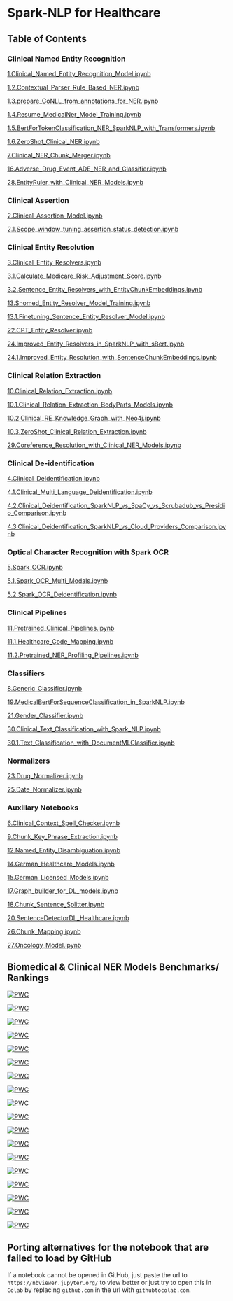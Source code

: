 # Spark-NLP for Healthcare

## Table of Contents

### Clinical Named Entity Recognition

[1.Clinical_Named_Entity_Recognition_Model.ipynb](https://github.com/JohnSnowLabs/spark-nlp-workshop/blob/master/tutorials/Certification_Trainings/Healthcare/1.Clinical_Named_Entity_Recognition_Model.ipynb)

[1.2.Contextual_Parser_Rule_Based_NER.ipynb](https://github.com/JohnSnowLabs/spark-nlp-workshop/blob/master/tutorials/Certification_Trainings/Healthcare/1.2.Contextual_Parser_Rule_Based_NER.ipynb)

[1.3.prepare_CoNLL_from_annotations_for_NER.ipynb](https://github.com/JohnSnowLabs/spark-nlp-workshop/blob/master/tutorials/Certification_Trainings/Healthcare/1.3.prepare_CoNLL_from_annotations_for_NER.ipynb)

[1.4.Resume_MedicalNer_Model_Training.ipynb](https://github.com/JohnSnowLabs/spark-nlp-workshop/blob/master/tutorials/Certification_Trainings/Healthcare/1.4.Resume_MedicalNer_Model_Training.ipynb)

[1.5.BertForTokenClassification_NER_SparkNLP_with_Transformers.ipynb](https://github.com/JohnSnowLabs/spark-nlp-workshop/blob/master/tutorials/Certification_Trainings/Healthcare/1.5.BertForTokenClassification_NER_SparkNLP_with_Transformers.ipynb)

[1.6.ZeroShot_Clinical_NER.ipynb](https://github.com/JohnSnowLabs/spark-nlp-workshop/blob/master/tutorials/Certification_Trainings/Healthcare/1.6.ZeroShot_Clinical_NER.ipynb)

[7.Clinical_NER_Chunk_Merger.ipynb](https://github.com/JohnSnowLabs/spark-nlp-workshop/blob/master/tutorials/Certification_Trainings/Healthcare/7.Clinical_NER_Chunk_Merger.ipynb)

[16.Adverse_Drug_Event_ADE_NER_and_Classifier.ipynb](https://github.com/JohnSnowLabs/spark-nlp-workshop/blob/master/tutorials/Certification_Trainings/Healthcare/16.Adverse_Drug_Event_ADE_NER_and_Classifier.ipynb)

[28.EntityRuler_with_Clinical_NER_Models.ipynb](https://github.com/JohnSnowLabs/spark-nlp-workshop/blob/master/tutorials/Certification_Trainings/Healthcare/28.EntityRuler_with_Clinical_NER_Models.ipynb)

### Clinical Assertion

[2.Clinical_Assertion_Model.ipynb](https://github.com/JohnSnowLabs/spark-nlp-workshop/blob/master/tutorials/Certification_Trainings/Healthcare/2.Clinical_Assertion_Model.ipynb)

[2.1.Scope_window_tuning_assertion_status_detection.ipynb](https://github.com/JohnSnowLabs/spark-nlp-workshop/blob/master/tutorials/Certification_Trainings/Healthcare/2.1.Scope_window_tuning_assertion_status_detection.ipynb)

### Clinical Entity Resolution

[3.Clinical_Entity_Resolvers.ipynb](https://github.com/JohnSnowLabs/spark-nlp-workshop/blob/master/tutorials/Certification_Trainings/Healthcare/3.Clinical_Entity_Resolvers.ipynb)

[3.1.Calculate_Medicare_Risk_Adjustment_Score.ipynb](https://github.com/JohnSnowLabs/spark-nlp-workshop/blob/master/tutorials/Certification_Trainings/Healthcare/3.1.Calculate_Medicare_Risk_Adjustment_Score.ipynb)

[3.2.Sentence_Entity_Resolvers_with_EntityChunkEmbeddings.ipynb](https://github.com/JohnSnowLabs/spark-nlp-workshop/blob/master/tutorials/Certification_Trainings/Healthcare/3.2.Sentence_Entity_Resolvers_with_EntityChunkEmbeddings.ipynb)

[13.Snomed_Entity_Resolver_Model_Training.ipynb](https://github.com/JohnSnowLabs/spark-nlp-workshop/blob/master/tutorials/Certification_Trainings/Healthcare/13.Snomed_Entity_Resolver_Model_Training.ipynb)

[13.1.Finetuning_Sentence_Entity_Resolver_Model.ipynb](https://github.com/JohnSnowLabs/spark-nlp-workshop/blob/master/tutorials/Certification_Trainings/Healthcare/13.1.Finetuning_Sentence_Entity_Resolver_Model.ipynb)

[22.CPT_Entity_Resolver.ipynb](https://github.com/JohnSnowLabs/spark-nlp-workshop/blob/master/tutorials/Certification_Trainings/Healthcare/22.CPT_Entity_Resolver.ipynb)

[24.Improved_Entity_Resolvers_in_SparkNLP_with_sBert.ipynb](https://github.com/JohnSnowLabs/spark-nlp-workshop/blob/master/tutorials/Certification_Trainings/Healthcare/24.Improved_Entity_Resolvers_in_SparkNLP_with_sBert.ipynb)

[24.1.Improved_Entity_Resolution_with_SentenceChunkEmbeddings.ipynb](https://github.com/JohnSnowLabs/spark-nlp-workshop/blob/master/tutorials/Certification_Trainings/Healthcare/24.1.Improved_Entity_Resolution_with_SentenceChunkEmbeddings.ipynb)

### Clinical Relation Extraction

[10.Clinical_Relation_Extraction.ipynb](https://github.com/JohnSnowLabs/spark-nlp-workshop/blob/master/tutorials/Certification_Trainings/Healthcare/10.Clinical_Relation_Extraction.ipynb)

[10.1.Clinical_Relation_Extraction_BodyParts_Models.ipynb](https://github.com/JohnSnowLabs/spark-nlp-workshop/blob/master/tutorials/Certification_Trainings/Healthcare/10.1.Clinical_Relation_Extraction_BodyParts_Models.ipynb)

[10.2.Clinical_RE_Knowledge_Graph_with_Neo4j.ipynb](https://github.com/JohnSnowLabs/spark-nlp-workshop/blob/master/tutorials/Certification_Trainings/Healthcare/10.2.Clinical_RE_Knowledge_Graph_with_Neo4j.ipynb)

[10.3.ZeroShot_Clinical_Relation_Extraction.ipynb](https://github.com/JohnSnowLabs/spark-nlp-workshop/blob/master/tutorials/Certification_Trainings/Healthcare/10.3.ZeroShot_Clinical_Relation_Extraction.ipynb)

[29.Coreference_Resolution_with_Clinical_NER_Models.ipynb](https://github.com/JohnSnowLabs/spark-nlp-workshop/blob/master/tutorials/Certification_Trainings/Healthcare/29.Coreference_Resolution_with_Clinical_NER_Models.ipynb)

### Clinical De-identification

[4.Clinical_DeIdentification.ipynb](https://github.com/JohnSnowLabs/spark-nlp-workshop/blob/master/tutorials/Certification_Trainings/Healthcare/4.Clinical_DeIdentification.ipynb)

[4.1.Clinical_Multi_Language_Deidentification.ipynb](https://github.com/JohnSnowLabs/spark-nlp-workshop/blob/master/tutorials/Certification_Trainings/Healthcare/4.1.Clinical_Multi_Language_Deidentification.ipynb)

[4.2.Clinical_Deidentification_SparkNLP_vs_SpaCy_vs_Scrubadub_vs_Presidio_Comparison.ipynb](https://github.com/JohnSnowLabs/spark-nlp-workshop/blob/master/tutorials/Certification_Trainings/Healthcare/4.2.Clinical_Deidentification_SparkNLP_vs_SpaCy_vs_Scrubadub_vs_Presidio_Comparison.ipynb)

[4.3.Clinical_Deidentification_SparkNLP_vs_Cloud_Providers_Comparison.ipynb](https://github.com/JohnSnowLabs/spark-nlp-workshop/blob/master/tutorials/Certification_Trainings/Healthcare/4.3.Clinical_Deidentification_SparkNLP_vs_Cloud_Providers_Comparison.ipynb)

### Optical Character Recognition with Spark OCR

[5.Spark_OCR.ipynb](https://github.com/JohnSnowLabs/spark-nlp-workshop/blob/master/tutorials/Certification_Trainings/Healthcare/5.Spark_OCR.ipynb)

[5.1.Spark_OCR_Multi_Modals.ipynb](https://github.com/JohnSnowLabs/spark-nlp-workshop/blob/master/tutorials/Certification_Trainings/Healthcare/5.1.Spark_OCR_Multi_Modals.ipynb)

[5.2.Spark_OCR_Deidentification.ipynb](https://github.com/JohnSnowLabs/spark-nlp-workshop/blob/master/tutorials/Certification_Trainings/Healthcare/5.2.Spark_OCR_Deidentification.ipynb)

### Clinical Pipelines

[11.Pretrained_Clinical_Pipelines.ipynb](https://github.com/JohnSnowLabs/spark-nlp-workshop/blob/master/tutorials/Certification_Trainings/Healthcare/11.Pretrained_Clinical_Pipelines.ipynb)

[11.1.Healthcare_Code_Mapping.ipynb](https://github.com/JohnSnowLabs/spark-nlp-workshop/blob/master/tutorials/Certification_Trainings/Healthcare/11.1.Healthcare_Code_Mapping.ipynb)

[11.2.Pretrained_NER_Profiling_Pipelines.ipynb](https://github.com/JohnSnowLabs/spark-nlp-workshop/blob/master/tutorials/Certification_Trainings/Healthcare/11.2.Pretrained_NER_Profiling_Pipelines.ipynb)

### Classifiers

[8.Generic_Classifier.ipynb](https://github.com/JohnSnowLabs/spark-nlp-workshop/blob/master/tutorials/Certification_Trainings/Healthcare/8.Generic_Classifier.ipynb)

[19.MedicalBertForSequenceClassification_in_SparkNLP.ipynb](https://github.com/JohnSnowLabs/spark-nlp-workshop/blob/master/tutorials/Certification_Trainings/Healthcare/19.MedicalBertForSequenceClassification_in_SparkNLP.ipynb)

[21.Gender_Classifier.ipynb](https://github.com/JohnSnowLabs/spark-nlp-workshop/blob/master/tutorials/Certification_Trainings/Healthcare/21.Gender_Classifier.ipynb)

[30.Clinical_Text_Classification_with_Spark_NLP.ipynb](https://github.com/JohnSnowLabs/spark-nlp-workshop/blob/master/tutorials/Certification_Trainings/Healthcare/30.Clinical_Text_Classification_with_Spark_NLP.ipynb)

[30.1.Text_Classification_with_DocumentMLClassifier.ipynb](https://github.com/JohnSnowLabs/spark-nlp-workshop/blob/master/tutorials/Certification_Trainings/Healthcare/30.1.Text_Classification_with_DocumentMLClassifier.ipynb)

### Normalizers

[23.Drug_Normalizer.ipynb](https://github.com/JohnSnowLabs/spark-nlp-workshop/blob/master/tutorials/Certification_Trainings/Healthcare/23.Drug_Normalizer.ipynb)

[25.Date_Normalizer.ipynb](https://github.com/JohnSnowLabs/spark-nlp-workshop/blob/master/tutorials/Certification_Trainings/Healthcare/25.Date_Normalizer.ipynb)

### Auxillary Notebooks

[6.Clinical_Context_Spell_Checker.ipynb](https://github.com/JohnSnowLabs/spark-nlp-workshop/blob/master/tutorials/Certification_Trainings/Healthcare/6.Clinical_Context_Spell_Checker.ipynb)

[9.Chunk_Key_Phrase_Extraction.ipynb](https://github.com/JohnSnowLabs/spark-nlp-workshop/blob/master/tutorials/Certification_Trainings/Healthcare/9.Chunk_Key_Phrase_Extraction.ipynb)

[12.Named_Entity_Disambiguation.ipynb](https://github.com/JohnSnowLabs/spark-nlp-workshop/blob/master/tutorials/Certification_Trainings/Healthcare/12.Named_Entity_Disambiguation.ipynb)

[14.German_Healthcare_Models.ipynb](https://github.com/JohnSnowLabs/spark-nlp-workshop/blob/master/tutorials/Certification_Trainings/Healthcare/14.German_Healthcare_Models.ipynb)

[15.German_Licensed_Models.ipynb](https://github.com/JohnSnowLabs/spark-nlp-workshop/blob/master/tutorials/Certification_Trainings/Healthcare/15.German_Licensed_Models.ipynb)

[17.Graph_builder_for_DL_models.ipynb](https://github.com/JohnSnowLabs/spark-nlp-workshop/blob/master/tutorials/Certification_Trainings/Healthcare/17.Graph_builder_for_DL_models.ipynb)

[18.Chunk_Sentence_Splitter.ipynb](https://github.com/JohnSnowLabs/spark-nlp-workshop/blob/master/tutorials/Certification_Trainings/Healthcare/18.Chunk_Sentence_Splitter.ipynb)

[20.SentenceDetectorDL_Healthcare.ipynb](https://github.com/JohnSnowLabs/spark-nlp-workshop/blob/master/tutorials/Certification_Trainings/Healthcare/20.SentenceDetectorDL_Healthcare.ipynb)

[26.Chunk_Mapping.ipynb](https://github.com/JohnSnowLabs/spark-nlp-workshop/blob/master/tutorials/Certification_Trainings/Healthcare/26.Chunk_Mapping.ipynb)

[27.Oncology_Model.ipynb](https://github.com/JohnSnowLabs/spark-nlp-workshop/blob/master/tutorials/Certification_Trainings/Healthcare/27.Oncology_Model.ipynb)

## Biomedical & Clinical NER Models Benchmarks/ Rankings

[![PWC](https://img.shields.io/endpoint.svg?url=https://paperswithcode.com/badge/biomedical-named-entity-recognition-at-scale/named-entity-recognition-on-anatem)](https://paperswithcode.com/sota/named-entity-recognition-on-anatem?p=biomedical-named-entity-recognition-at-scale)

[![PWC](https://img.shields.io/endpoint.svg?url=https://paperswithcode.com/badge/biomedical-named-entity-recognition-at-scale/named-entity-recognition-on-bc2gm)](https://paperswithcode.com/sota/named-entity-recognition-on-bc2gm?p=biomedical-named-entity-recognition-at-scale)

[![PWC](https://img.shields.io/endpoint.svg?url=https://paperswithcode.com/badge/biomedical-named-entity-recognition-at-scale/named-entity-recognition-on-bc4chemd)](https://paperswithcode.com/sota/named-entity-recognition-on-bc4chemd?p=biomedical-named-entity-recognition-at-scale)

[![PWC](https://img.shields.io/endpoint.svg?url=https://paperswithcode.com/badge/biomedical-named-entity-recognition-at-scale/named-entity-recognition-on-bionlp13-cg)](https://paperswithcode.com/sota/named-entity-recognition-on-bionlp13-cg?p=biomedical-named-entity-recognition-at-scale)

[![PWC](https://img.shields.io/endpoint.svg?url=https://paperswithcode.com/badge/biomedical-named-entity-recognition-at-scale/named-entity-recognition-on-linnaeus)](https://paperswithcode.com/sota/named-entity-recognition-on-linnaeus?p=biomedical-named-entity-recognition-at-scale)

[![PWC](https://img.shields.io/endpoint.svg?url=https://paperswithcode.com/badge/biomedical-named-entity-recognition-at-scale/named-entity-recognition-on-species800)](https://paperswithcode.com/sota/named-entity-recognition-on-species800?p=biomedical-named-entity-recognition-at-scale)

[![PWC](https://img.shields.io/endpoint.svg?url=https://paperswithcode.com/badge/biomedical-named-entity-recognition-at-scale/named-entity-recognition-ner-on-jnlpba)](https://paperswithcode.com/sota/named-entity-recognition-ner-on-jnlpba?p=biomedical-named-entity-recognition-at-scale)

[![PWC](https://img.shields.io/endpoint.svg?url=https://paperswithcode.com/badge/biomedical-named-entity-recognition-at-scale/named-entity-recognition-ner-on-ncbi-disease)](https://paperswithcode.com/sota/named-entity-recognition-ner-on-ncbi-disease?p=biomedical-named-entity-recognition-at-scale)

[![PWC](https://img.shields.io/endpoint.svg?url=https://paperswithcode.com/badge/biomedical-named-entity-recognition-at-scale/named-entity-recognition-on-linnaeus)](https://paperswithcode.com/sota/named-entity-recognition-on-linnaeus?p=biomedical-named-entity-recognition-at-scale)

[![PWC](https://img.shields.io/endpoint.svg?url=https://paperswithcode.com/badge/biomedical-named-entity-recognition-at-scale/named-entity-recognition-ner-on-ncbi-disease)](https://paperswithcode.com/sota/named-entity-recognition-ner-on-ncbi-disease?p=biomedical-named-entity-recognition-at-scale)

[![PWC](https://img.shields.io/endpoint.svg?url=https://paperswithcode.com/badge/biomedical-named-entity-recognition-at-scale/named-entity-recognition-on-bc5cdr-chemical)](https://paperswithcode.com/sota/named-entity-recognition-on-bc5cdr-chemical?p=biomedical-named-entity-recognition-at-scale)

[![PWC](https://img.shields.io/endpoint.svg?url=https://paperswithcode.com/badge/biomedical-named-entity-recognition-at-scale/named-entity-recognition-ner-on-bc5cdr)](https://paperswithcode.com/sota/named-entity-recognition-ner-on-bc5cdr?p=biomedical-named-entity-recognition-at-scale)

[![PWC](https://img.shields.io/endpoint.svg?url=https://paperswithcode.com/badge/improving-clinical-document-understanding-on/clinical-assertion-status-detection-on-2010)](https://paperswithcode.com/sota/clinical-assertion-status-detection-on-2010?p=improving-clinical-document-understanding-on)

[![PWC](https://img.shields.io/endpoint.svg?url=https://paperswithcode.com/badge/accurate-clinical-and-biomedical-named-entity/named-entity-recognition-on-anatem)](https://paperswithcode.com/sota/named-entity-recognition-on-anatem?p=accurate-clinical-and-biomedical-named-entity)

[![PWC](https://img.shields.io/endpoint.svg?url=https://paperswithcode.com/badge/accurate-clinical-and-biomedical-named-entity/named-entity-recognition-ner-on-bc5cdr)](https://paperswithcode.com/sota/named-entity-recognition-ner-on-bc5cdr?p=accurate-clinical-and-biomedical-named-entity)

[![PWC](https://img.shields.io/endpoint.svg?url=https://paperswithcode.com/badge/accurate-clinical-and-biomedical-named-entity/named-entity-recognition-on-bionlp13-cg)](https://paperswithcode.com/sota/named-entity-recognition-on-bionlp13-cg?p=accurate-clinical-and-biomedical-named-entity)

[![PWC](https://img.shields.io/endpoint.svg?url=https://paperswithcode.com/badge/accurate-clinical-and-biomedical-named-entity/named-entity-recognition-on-species800)](https://paperswithcode.com/sota/named-entity-recognition-on-species800?p=accurate-clinical-and-biomedical-named-entity)

[![PWC](https://img.shields.io/endpoint.svg?url=https://paperswithcode.com/badge/accurate-clinical-and-biomedical-named-entity/named-entity-recognition-on-bc4chemd)](https://paperswithcode.com/sota/named-entity-recognition-on-bc4chemd?p=accurate-clinical-and-biomedical-named-entity)

## Porting alternatives for the notebook that are failed to load by GitHub

If a notebook cannot be opened in GitHub, just paste the url to `https://nbviewer.jupyter.org/` to view better or just try to open this in `Colab` by replacing `github.com` in the url with `githubtocolab.com`.
